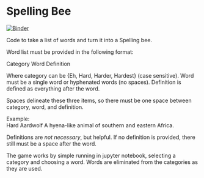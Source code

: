 # Spelling Bee

[![Binder](https://mybinder.org/badge_logo.svg)](https://mybinder.org/v2/gh/Yoyomanzoor/Spelling-Bee/master?filepath=Spelling%20Bee.ipynb)

Code to take a list of words and turn it into a Spelling bee.

Word list must be provided in the following format:

Category Word Definition

Where category can be {Eh, Hard, Harder, Hardest} (case sensitive). Word must be a single word or hyphenated words (no spaces). Definition is defined as everything after the word.

Spaces delineate these three items, so there must be one space between category, word, and definition.

Example:  
Hard Aardwolf A hyena-like animal of southern and eastern Africa.

Definitions are _not necessary_, but helpful. If no definition is provided, there still must be a space after the word.

The game works by simple running in jupyter notebook, selecting a category and choosing a word. Words are eliminated from the categories as they are used.
